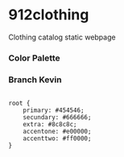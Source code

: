 # 912clothing
Clothing catalog static webpage

### Color Palette
### Branch Kevin
```

root { 
    primary: #454546;
    secundary: #666666;
    extra: #8c8c8c;
    accentone: #e00000;
    accenttwo: #ff0000;
}   
```